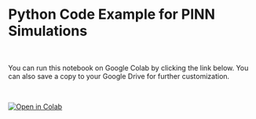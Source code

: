 # Python Code Example for PINN Simulations 


<br>

You can run this notebook on Google Colab by clicking the link below. You can also save a copy to your Google Drive for further customization.

<br>

[![Open in Colab](https://colab.research.google.com/assets/colab-badge.svg)](https://colab.research.google.com/github/cezmen/pinn/blob/main/1d_maxwell/code/MAXWELL_1D_PINN.ipynb)

